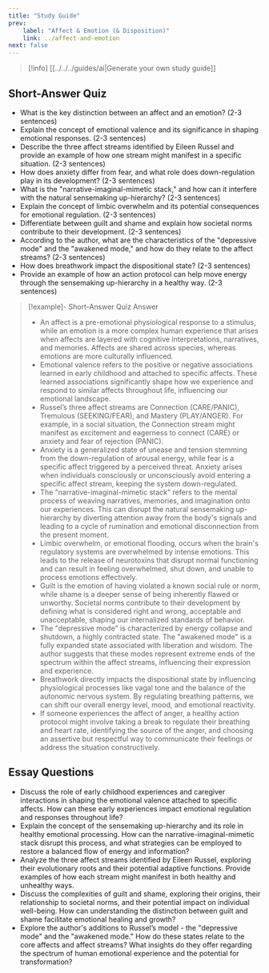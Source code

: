 ```yaml
---
title: "Study Guide"
prev:
    label: "Affect & Emotion (& Disposition)"
    link: ../affect-and-emotion
next: false
---
```


> [!info] [[../../../guides/ai|Generate your own study guide]]

## Short-Answer Quiz

- What is the key distinction between an affect and an emotion? (2-3 sentences)
- Explain the concept of emotional valence and its significance in shaping emotional responses. (2-3 sentences)
- Describe the three affect streams identified by Eileen Russel and provide an example of how one stream might manifest in a specific situation. (2-3 sentences)
- How does anxiety differ from fear, and what role does down-regulation play in its development? (2-3 sentences)
- What is the "narrative-imaginal-mimetic stack," and how can it interfere with the natural sensemaking up-hierarchy? (2-3 sentences)
- Explain the concept of limbic overwhelm and its potential consequences for emotional regulation. (2-3 sentences)
- Differentiate between guilt and shame and explain how societal norms contribute to their development. (2-3 sentences)
- According to the author, what are the characteristics of the "depressive mode" and the "awakened mode," and how do they relate to the affect streams? (2-3 sentences)
- How does breathwork impact the dispositional state? (2-3 sentences)
- Provide an example of how an action protocol can help move energy through the sensemaking up-hierarchy in a healthy way. (2-3 sentences)

> [!example]- Short-Answer Quiz Answer
> - An affect is a pre-emotional physiological response to a stimulus, while an emotion is a more complex human experience that arises when affects are layered with cognitive interpretations, narratives, and memories. Affects are shared across species, whereas emotions are more culturally influenced.
> - Emotional valence refers to the positive or negative associations learned in early childhood and attached to specific affects. These learned associations significantly shape how we experience and respond to similar affects throughout life, influencing our emotional landscape.
> - Russel’s three affect streams are Connection (CARE/PANIC), Tremulous (SEEKING/FEAR), and Mastery (PLAY/ANGER). For example, in a social situation, the Connection stream might manifest as excitement and eagerness to connect (CARE) or anxiety and fear of rejection (PANIC).
> - Anxiety is a generalized state of unease and tension stemming from the down-regulation of arousal energy, while fear is a specific affect triggered by a perceived threat. Anxiety arises when individuals consciously or unconsciously avoid entering a specific affect stream, keeping the system down-regulated.
> - The "narrative-imaginal-mimetic stack" refers to the mental process of weaving narratives, memories, and imagination onto our experiences. This can disrupt the natural sensemaking up-hierarchy by diverting attention away from the body's signals and leading to a cycle of rumination and emotional disconnection from the present moment.
> - Limbic overwhelm, or emotional flooding, occurs when the brain's regulatory systems are overwhelmed by intense emotions. This leads to the release of neurotoxins that disrupt normal functioning and can result in feeling overwhelmed, shut down, and unable to process emotions effectively.
> - Guilt is the emotion of having violated a known social rule or norm, while shame is a deeper sense of being inherently flawed or unworthy. Societal norms contribute to their development by defining what is considered right and wrong, acceptable and unacceptable, shaping our internalized standards of behavior.
> - The "depressive mode" is characterized by energy collapse and shutdown, a highly contracted state. The "awakened mode" is a fully expanded state associated with liberation and wisdom. The author suggests that these modes represent extreme ends of the spectrum within the affect streams, influencing their expression and experience.
> - Breathwork directly impacts the dispositional state by influencing physiological processes like vagal tone and the balance of the autonomic nervous system. By regulating breathing patterns, we can shift our overall energy level, mood, and emotional reactivity.
> - If someone experiences the affect of anger, a healthy action protocol might involve taking a break to regulate their breathing and heart rate, identifying the source of the anger, and choosing an assertive but respectful way to communicate their feelings or address the situation constructively.

## Essay Questions

- Discuss the role of early childhood experiences and caregiver interactions in shaping the emotional valence attached to specific affects. How can these early experiences impact emotional regulation and responses throughout life?
- Explain the concept of the sensemaking up-hierarchy and its role in healthy emotional processing. How can the narrative-imaginal-mimetic stack disrupt this process, and what strategies can be employed to restore a balanced flow of energy and information?
- Analyze the three affect streams identified by Eileen Russel, exploring their evolutionary roots and their potential adaptive functions. Provide examples of how each stream might manifest in both healthy and unhealthy ways.
- Discuss the complexities of guilt and shame, exploring their origins, their relationship to societal norms, and their potential impact on individual well-being. How can understanding the distinction between guilt and shame facilitate emotional healing and growth?
- Explore the author's additions to Russel’s model - the "depressive mode" and the "awakened mode." How do these states relate to the core affects and affect streams? What insights do they offer regarding the spectrum of human emotional experience and the potential for transformation?
